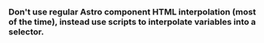 ### Don't use regular Astro component HTML interpolation (most of the time), instead use scripts to interpolate variables into a selector.